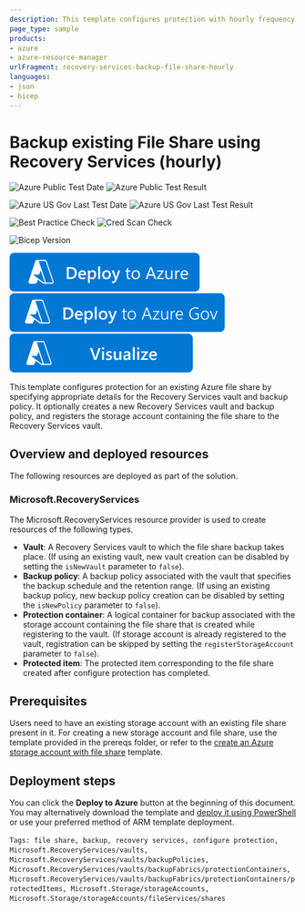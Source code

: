 ```yaml
---
description: This template configures protection with hourly frequency for an existing File Share present in an existing Storage Account. It creates a new or uses an existing Recovery Services Vault and Backup Policy based on the set parameter values.
page_type: sample
products:
- azure
- azure-resource-manager
urlFragment: recovery-services-backup-file-share-hourly
languages:
- json
- bicep
---
```

# Backup existing File Share using Recovery Services (hourly)

![Azure Public Test Date](https://azurequickstartsservice.blob.core.windows.net/badges/quickstarts/microsoft.recoveryservices/recovery-services-backup-file-share-hourly/PublicLastTestDate.svg)
![Azure Public Test Result](https://azurequickstartsservice.blob.core.windows.net/badges/quickstarts/microsoft.recoveryservices/recovery-services-backup-file-share-hourly/PublicDeployment.svg)

![Azure US Gov Last Test Date](https://azurequickstartsservice.blob.core.windows.net/badges/quickstarts/microsoft.recoveryservices/recovery-services-backup-file-share-hourly/FairfaxLastTestDate.svg)
![Azure US Gov Last Test Result](https://azurequickstartsservice.blob.core.windows.net/badges/quickstarts/microsoft.recoveryservices/recovery-services-backup-file-share-hourly/FairfaxDeployment.svg)

![Best Practice Check](https://azurequickstartsservice.blob.core.windows.net/badges/quickstarts/microsoft.recoveryservices/recovery-services-backup-file-share-hourly/BestPracticeResult.svg)
![Cred Scan Check](https://azurequickstartsservice.blob.core.windows.net/badges/quickstarts/microsoft.recoveryservices/recovery-services-backup-file-share-hourly/CredScanResult.svg)

![Bicep Version](https://azurequickstartsservice.blob.core.windows.net/badges/quickstarts/microsoft.recoveryservices/recovery-services-backup-file-share-hourly/BicepVersion.svg)

[![Deploy To Azure](https://raw.githubusercontent.com/Azure/azure-quickstart-templates/master/1-CONTRIBUTION-GUIDE/images/deploytoazure.svg?sanitize=true)](https://portal.azure.com/#create/Microsoft.Template/uri/https%3A%2F%2Fraw.githubusercontent.com%2FAzure%2Fazure-quickstart-templates%2Fmaster%2Fquickstarts%2Fmicrosoft.recoveryservices%2Frecovery-services-backup-file-share-hourly%2Fazuredeploy.json)
[![Deploy To Azure US Gov](https://raw.githubusercontent.com/Azure/azure-quickstart-templates/master/1-CONTRIBUTION-GUIDE/images/deploytoazuregov.svg?sanitize=true)](https://portal.azure.us/#create/Microsoft.Template/uri/https%3A%2F%2Fraw.githubusercontent.com%2FAzure%2Fazure-quickstart-templates%2Fmaster%2Fquickstarts%2Fmicrosoft.recoveryservices%2Frecovery-services-backup-file-share-hourly%2Fazuredeploy.json)
[![Visualize](https://raw.githubusercontent.com/Azure/azure-quickstart-templates/master/1-CONTRIBUTION-GUIDE/images/visualizebutton.svg?sanitize=true)](http://armviz.io/#/?load=https%3A%2F%2Fraw.githubusercontent.com%2FAzure%2Fazure-quickstart-templates%2Fmaster%2Fquickstarts%2Fmicrosoft.recoveryservices%2Frecovery-services-backup-file-share-hourly%2Fazuredeploy.json)

This template configures protection for an existing Azure file share by specifying appropriate details for the Recovery Services vault and backup policy. It optionally creates a new Recovery Services vault and backup policy, and registers the storage account containing the file share to the Recovery Services vault.

## Overview and deployed resources

The following resources are deployed as part of the solution.

### Microsoft.RecoveryServices

The Microsoft.RecoveryServices resource provider is used to create resources of the following types.

+ **Vault**: A Recovery Services vault to which the file share backup takes place. (If using an existing vault, new vault creation can be disabled by setting the ``isNewVault`` parameter to ``false``).
+ **Backup policy**: A backup policy associated with the vault that specifies the backup schedule and the retention range. (If using an existing backup policy, new backup policy creation can be disabled by setting the ``isNewPolicy`` parameter to ``false``).
+ **Protection container**: A logical container for backup associated with the storage account containing the file share that is created while registering to the vault. (If storage account is already registered to the vault, registration can be skipped by setting the ``registerStorageAccount`` parameter to ``false``).
+ **Protected item**: The protected item corresponding to the file share created after configure protection has completed.

## Prerequisites

Users need to have an existing storage account with an existing file share present in it. For creating a new storage account and file share, use the template provided in the prereqs folder, or refer to the [create an Azure storage account with file share](https://github.com/Azure/azure-quickstart-templates/tree/master/quickstarts/microsoft.storage/storage-file-share) template.

## Deployment steps

You can click the **Deploy to Azure** button at the beginning of this document. You may alternatively download the template and [deploy it using PowerShell](https://learn.microsoft.com/azure/azure-resource-manager/templates/deploy-powershell#deploy-local-template) or use your preferred method of ARM template deployment.

`Tags: file share, backup, recovery services, configure protection, Microsoft.RecoveryServices/vaults, Microsoft.RecoveryServices/vaults/backupPolicies, Microsoft.RecoveryServices/vaults/backupFabrics/protectionContainers, Microsoft.RecoveryServices/vaults/backupFabrics/protectionContainers/protectedItems, Microsoft.Storage/storageAccounts, Microsoft.Storage/storageAccounts/fileServices/shares`
